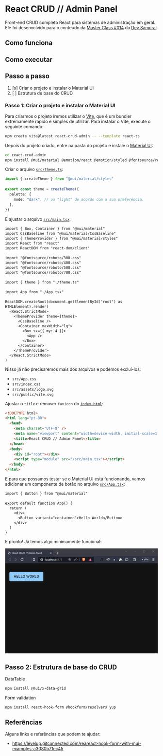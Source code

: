 # React CRUD // Admin Panel

Front-end CRUD completo React para sistemas de administração em geral. Ele foi desenvolvido para o conteúdo da [Master Class #014](https://youtube.com/live/mXHkDD9PRM0) da [Dev Samurai](https://devsamurai.com.br).

## Como funciona

## Como executar

## Passo a passo

1. [x] Criar o projeto e instalar o Material UI
2. [ ] Estrutura de base do CRUD

### Passo 1: Criar o projeto e instalar o Material UI

Para criarmos o projeto iremos utilizar o [Vite](https://vitejs.dev/), que é um bundler extremamente rápido e simples de utilizar. Para instalar o Vite, execute o seguinte comando:

```sh
npm create vite@latest react-crud-admin -- --template react-ts
```

Depois do projeto criado, entre na pasta do projeto e instale o [Material UI](https://mui.com/material-ui/getting-started/installation/):

```sh
cd react-crud-admin
npm install @mui/material @emotion/react @emotion/styled @fontsource/roboto @mui/icons-material
```

Criar o arquivo [`src/theme.ts`](./src/theme.ts):

```ts
import { createTheme } from "@mui/material/styles"

export const theme = createTheme({
  palette: {
    mode: "dark", // ou "light" de acordo com a sua preferência.
  },
})
```

E ajustar o arquivo [`src/main.tsx`](./src/main.tsx):

```tsx
import { Box, Container } from "@mui/material"
import CssBaseline from "@mui/material/CssBaseline"
import { ThemeProvider } from "@mui/material/styles"
import React from "react"
import ReactDOM from "react-dom/client"

import "@fontsource/roboto/300.css"
import "@fontsource/roboto/400.css"
import "@fontsource/roboto/500.css"
import "@fontsource/roboto/700.css"

import { theme } from "./theme.ts"

import App from "./App.tsx"

ReactDOM.createRoot(document.getElementById("root") as HTMLElement).render(
  <React.StrictMode>
    <ThemeProvider theme={theme}>
      <CssBaseline />
      <Container maxWidth="lg">
        <Box sx={{ my: 4 }}>
          <App />
        </Box>
      </Container>
    </ThemeProvider>
  </React.StrictMode>
)
```

Nisso já não precisaremos mais dos arquivos e podemos excluí-los:

- `src/App.css`
- `src/index.css`
- `src/assets/logo.svg`
- `src/public/vite.svg`

Ajustar o `title` e remover `favicon` do [`index.html`](./index.html):

```html
<!DOCTYPE html>
<html lang="pt-BR">
  <head>
    <meta charset="UTF-8" />
    <meta name="viewport" content="width=device-width, initial-scale=1.0" />
    <title>React CRUD // Admin Panel</title>
  </head>
  <body>
    <div id="root"></div>
    <script type="module" src="/src/main.tsx"></script>
  </body>
</html>
```

E para que possamos testar se o Material UI está funcionando, vamos adicionar um componente de botão no arquivo [`src/App.tsx`](./src/App.tsx):

```tsx
import { Button } from "@mui/material"

export default function App() {
  return (
    <div>
      <Button variant="contained">Hello World</Button>
    </div>
  )
}
```

E pronto! Já temos algo minimamente funcional:

![Hello World](./docs/hello-world.png)

## Passo 2: Estrutura de base do CRUD

DataTable

```sh
npm install @mui/x-data-grid
```

Form validation

```sh
npm install react-hook-form @hookform/resolvers yup
```

## Referências

Alguns links e referências que podem te ajudar:

- <https://levelup.gitconnected.com/reareact-hook-form-with-mui-examples-a3080b71ec45>
